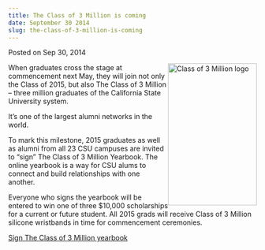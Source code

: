 ```yaml
---
title: The Class of 3 Million is coming
date: September 30 2014
slug: the-class-of-3-million-is-coming
---
```





<span class="date">Posted on Sep 30, 2014    </span>
<p><img alt="Class of 3 Million logo" src="http://news.csumb.edu/sites/default/files/65/attachments/news/images/class_of_3_million.jpg" style="width:180px; height:288px; float:right">When graduates
cross the stage at commencement next May, they will join not only
the Class of 2015, but also The Class of 3 Million &#x2013; three million
graduates of the California State University system.</img></p>
<p>It&#x2019;s one of the largest alumni networks in the world.</p>
<p>To mark this milestone, 2015 graduates as well as alumni from
all 23 CSU campuses are invited to &#x201C;sign&#x201D; The Class of 3 Million
Yearbook. The online yearbook is a way for CSU alums to connect and
build relationships with one another.</p>
<p>Everyone who signs the yearbook will be entered to win one of
three $10,000 scholarships for a current or future student. All
2015 grads will receive Class of 3 Million silicone wristbands in
time for commencement ceremonies.</p>
<p><a href="https://classof3million.calstate.edu" rel="nofollow">Sign The Class of 3 Million yearbook</a><a href="http://Classof3Million.calstate.edu." rel="nofollow"/></p>





